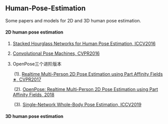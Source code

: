 ## Human-Pose-Estimation

Some papers and models for 2D and 3D human pose estimation.

#### 2D human pose estimation

1. [Stacked Hourglass Networks for Human Pose Estimation, ICCV2016](https://arxiv.org/abs/1603.06937v2)

2. [Convolutional Pose Machines, CVPR2016](https://arxiv.org/abs/1602.00134v4)

3. OpenPose三个进阶版本

   ​	(1).  [Realtime Multi-Person 2D Pose Estimation using Part Affinity Fields ∗, CVPR2017](https://arxiv.org/abs/1611.08050v2)

   ​	(2).  [OpenPose: Realtime Multi-Person 2D Pose Estimation using Part Affinity Fields, 2018](https://arxiv.org/abs/1812.08008v2)

   ​	(3). [Single-Network Whole-Body Pose Estimation, ICCV2019](https://arxiv.org/abs/1909.134230)

   

#### 3D human pose estimation

